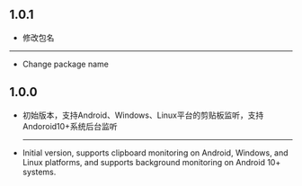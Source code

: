 ## 1.0.1
* 修改包名

---

* Change package name

## 1.0.0

* 初始版本，支持Android、Windows、Linux平台的剪贴板监听，支持Andoroid10+系统后台监听

  ---
* Initial version, supports clipboard monitoring on Android, Windows, and Linux platforms, and supports background monitoring on Android 10+ systems.

